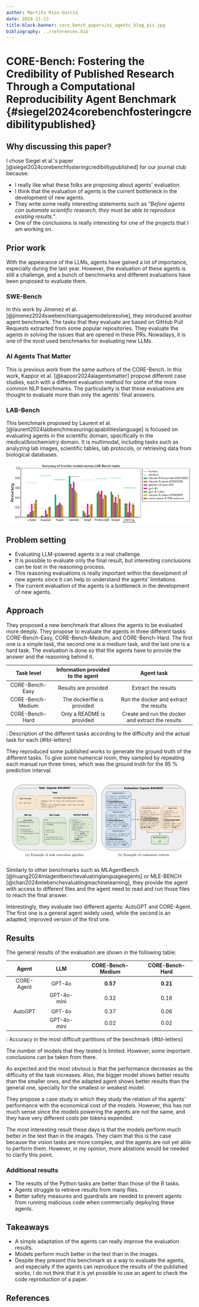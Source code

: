 ```yaml
---
author: Martiño Ríos-García
date: 2024-11-13
title-block-banner: core_bench_papers/ai_agents_blog_pic.jpg 
bibliography: ../references.bib
---
```


# CORE-Bench: Fostering the Credibility of Published Research Through a Computational Reproducibility Agent Benchmark {#siegel2024corebenchfosteringcredibilitypublished}

## Why discussing this paper?

I chose Siegel et al.'s paper [@siegel2024corebenchfosteringcredibilitypublished] for our journal club because:

- I really like what these folks are proposing about agents' evaluation.
- I think that the evaluation of agents is the current bottleneck in the development of new agents.
- They write some really interesting statements such as *"Before agents can automate scientific research, they must be able to reproduce existing results."*.
- One of the conclusions is really interesting for one of the projects that I am working on.

## Prior work

With the appearance of the LLMs, agents have gained a lot of importance, especially during the last year. However, the evaluation of these agents is still a challenge, and a bunch of benchmarks and different evaluations have been proposed to evaluate them.

### SWE-Bench

In this work by Jimenez et al. [@jimenez2024swebenchlanguagemodelsresolve], they introduced another agent benchmark. The tasks that they evaluate are based on GitHub Pull Requests extracted from some popular repositories. They evaluate the agents in solving the issues that are opened in these PRs. Nowadays, it is one of the most used benchmarks for evaluating new LLMs.

### AI Agents That Matter

This is previous work from the same authors of the CORE-Bench. In this work, Kappor et al. [@kapoor2024aiagentsmatter] propose different case studies, each with a different evaluation method for some of the more common NLP benchmarks. The particularity is that these evaluations are thought to evaluate more than only the agents' final answers.

### LAB-Bench

This benchmark proposed by Laurent et al. [@laurent2024labbenchmeasuringcapabilitieslanguage] is focused on evaluating agents in the scientific domain, specifically in the medical/biochemistry domain. It is multimodal, including tasks such as analyzing lab images, scientific tables, lab protocols, or retrieving data from biological databases.

![Figure taken from Laurent et al. paper [@laurent2024labbenchmeasuringcapabilitieslanguage] illustrating the results of the different leading LLMs in LAB-Bench.](core_bench_papers/core_bench_2.png)

## Problem setting

- Evaluating LLM-powered agents is a real challenge.
- It is possible to evaluate only the final result, but interesting conclusions can be lost in the reasoning process.
- This reasoning evaluations is really important within the develpment of new agents since it can help to understand the agents' limitations.
- The current evaluation of the agents is a bottleneck in the development of new agents.

## Approach

They proposed a new benchmark that allows the agents to be evaluated more deeply. They propose to evaluate the agents in three different tasks: CORE-Bench-Easy, CORE-Bench-Medium, and CORE-Bench-Hard. The first one is a simple task, the second one is a medium task, and the last one is a hard task. The evaluation is done so that the agents have to provide the answer and the reasoning behind it.

| Task level | Information provided to the agent | Agent task |
| :--------: | :-------------------------------: | :--------: |
|CORE-Bench-Easy| Results are provided | Extract the results |
|CORE-Bench-Medium| The dockerfile is provided | Run the docker and extract the results |
|CORE-Bench-Hard| Only a README is provided | Create and run the docker and extract the results |

: Description of the different tasks according to the difficulty and the actual task for each {#tbl-letters}

They reproduced some published works to generate the ground truth of the different tasks. To give some numerical room, they sampled by repeating each manual run three times, which was the ground truth for the 95 % prediction interval.

![Figure taken from by Siegel et al. paper [@siegel2024corebenchfosteringcredibilitypublished]. In the Figure *(a)* it is detailed an example for a medium-level task. The figure *(b)* illustrates how the evaluation is performed.](core_bench_papers/core_bench_3.png)

Similarly to other benchmarks such as MLAgentBench [@huang2024mlagentbenchevaluatinglanguageagents] or MLE-BENCH [@chan2024mlebenchevaluatingmachinelearning], they provide the agent with access to different files and the agent need to read and run those files to reach the final answer.

Interestingly, they evaluate two different agents: AutoGPT and CORE-Agent. The first one is a general agent widely used, while the second is an adapted, improved version of the first one.

## Results

The general results of the evaluation are shown in the following table:

| Agent      | LLM         | CORE-Bench-Medium | CORE-Bench-Hard |
| :---:      | :--:        | :---------------: | :-------------: |
| CORE-Agent | GPT-4o      | **0.57**          | **0.21**        |
|            | GPT-4o-mini | 0.32              | 0.16            |
|            |             |                   |                 |
| AutoGPT    | GPT-4o      | 0.37              | 0.06            |
|            | GPT-4o-mini | 0.02              | 0.02            |

: Accuracy in the most difficult partitions of the benchmark {#tbl-letters}

The number of models that they tested is limited. However, some important conclusions can be taken from there.

As expected and the most obvious is that the performance decreases as the difficulty of the task increases. Also, the bigger model shows better results than the smaller ones, and the adapted agent shows better results than the general one, specially for the smallest or weakest model.

They propose a case study in which they study the relation of the agents' performance with the economical cost of the models. However, this has not much sense since the models powering the agents are not the same, and they have very different costs per tokens expended.

The most interesting result these days is that the models perform much better in the text than in the images. They claim that this is the case because the vision tasks are more complex, and the agents are not yet able to perform them. However, in my opinion, more ablations would be needed to clarify this point.

### Additional results

- The results of the Python tasks are better than those of the R tasks.
- Agents struggle to retrieve results from many files.
- Better safety measures and guardrails are needed to prevent agents from running malicious code when commercially deploying these agents.

## Takeaways

- A simple adaptation of the agents can really improve the evaluation results.
- Models perform much better in the text than in the images.
- Despite they present this benchmark as a way to evaluate the agents, and especially if the agents can reproduce the results of the published works, I do not think that it is yet possible to use an agent to check the code reproduction of a paper.

## References
